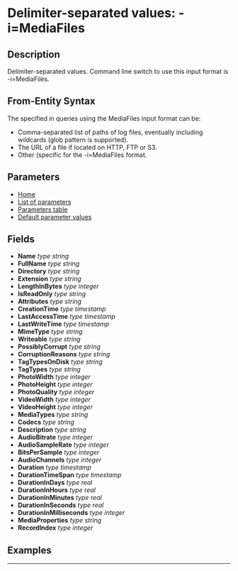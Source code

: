 # Delimiter-separated values: -i=MediaFiles

## Description

Delimiter-separated values. Command line switch to use this input format is -i=MediaFiles.

## From-Entity Syntax

The <from-entity> specified in queries using the MediaFiles input format can be:
- Comma-separated list of paths of log files, eventually including wildcards (glob pattern is supported).
- The URL of a file if located on HTTP, FTP or S3.
- Other (specific for the -i=MediaFiles format.

## Parameters

- [Home](../Readme.md)
- [List of parameters](mediafiles_parameters.md)
- [Parameters table](mediafiles_parameters_table.md)
- [Default parameter values](mediafiles_parameters_defaults.md)
## Fields

- **Name** *type string*
- **FullName** *type string*
- **Directory** *type string*
- **Extension** *type string*
- **LengthInBytes** *type integer*
- **IsReadOnly** *type string*
- **Attributes** *type string*
- **CreationTime** *type timestamp*
- **LastAccessTime** *type timestamp*
- **LastWriteTime** *type timestamp*
- **MimeType** *type string*
- **Writeable** *type string*
- **PossiblyCorrupt** *type string*
- **CorruptionReasons** *type string*
- **TagTypesOnDisk** *type string*
- **TagTypes** *type string*
- **PhotoWidth** *type integer*
- **PhotoHeight** *type integer*
- **PhotoQuality** *type integer*
- **VideoWidth** *type integer*
- **VideoHeight** *type integer*
- **MediaTypes** *type string*
- **Codecs** *type string*
- **Description** *type string*
- **AudioBitrate** *type integer*
- **AudioSampleRate** *type integer*
- **BitsPerSample** *type integer*
- **AudioChannels** *type integer*
- **Duration** *type timestamp*
- **DurationTimeSpan** *type timestamp*
- **DurationInDays** *type real*
- **DurationInHours** *type real*
- **DurationInMinutes** *type real*
- **DurationInSeconds** *type real*
- **DurationInMilliseconds** *type integer*
- **MediaProperties** *type string*
- **RecordIndex** *type integer*

## Examples

------------------------------------------------------------


